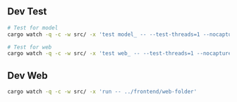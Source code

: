 ## Dev Test

```sh
# Test for model
cargo watch -q -c -w src/ -x 'test model_ -- --test-threads=1 --nocapture'

# Test for web
cargo watch -q -c -w src/ -x 'test web_ -- --test-threads=1 --nocapture'
```

## Dev Web

```sh
cargo watch -q -c -w src/ -x 'run -- ../frontend/web-folder'
```
